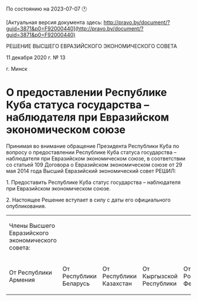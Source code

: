 По состоянию на 2023-07-07 &#x1F550;

[Актуальная версия документа здесь: http://pravo.by/document/?guid=3871&p0=F92000440](http://pravo.by/document/?guid=3871&p0=F92000440)

<p>РЕШЕНИЕ ВЫСШЕГО ЕВРАЗИЙСКОГО ЭКОНОМИЧЕСКОГО СОВЕТА</p>
<p>11 декабря 2020 г. № 13</p>
<p>г. Минск</p>
<h1>О предоставлении Республике Куба статуса государства – наблюдателя при Евразийском экономическом союзе</h1>
<p>Принимая во внимание обращение Президента Республики Куба по вопросу о предоставлении Республике Куба статуса государства – наблюдателя при Евразийском экономическом союзе, в соответствии со статьей 109 Договора о Евразийском экономическом союзе от 29 мая 2014 года Высший Евразийский экономический совет РЕШИЛ:</p>
<p>1. Предоставить Республике Куба статус государства – наблюдателя при Евразийском экономическом союзе.</p>
<p>2. Настоящее Решение вступает в силу с даты его официального опубликования.</p>
<p></p>
<table>
<tr><td><p>Члены Высшего Евразийского экономического совета:</p></td></tr>
<tr>
<td><p>От Республики Армения</p></td>
<td><p>От Республики Беларусь</p></td>
<td><p>От Республики Казахстан</p></td>
<td><p>От Кыргызской Республики</p></td>
<td><p>От Российской Федерации</p></td>
</tr>
</table>
<p></p>